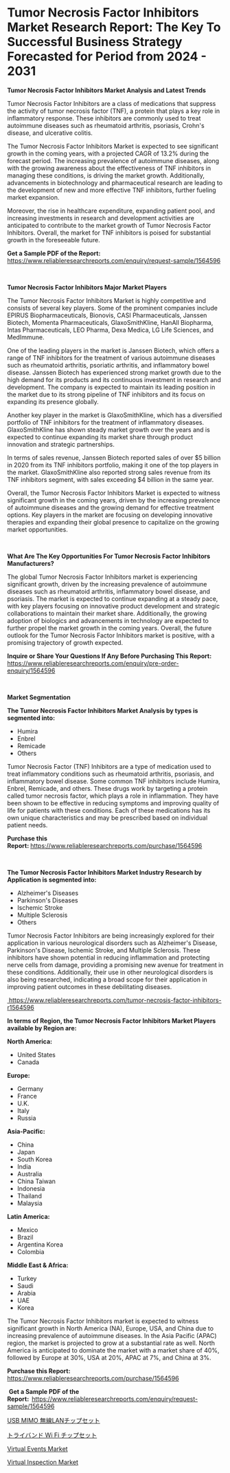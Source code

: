 <p><h1>Tumor Necrosis Factor Inhibitors Market Research Report: The Key To Successful Business Strategy Forecasted for Period from 2024 - 2031</h1></p><p><strong>Tumor Necrosis Factor Inhibitors Market Analysis and Latest Trends</strong></p>
<p><p>Tumor Necrosis Factor Inhibitors are a class of medications that suppress the activity of tumor necrosis factor (TNF), a protein that plays a key role in inflammatory response. These inhibitors are commonly used to treat autoimmune diseases such as rheumatoid arthritis, psoriasis, Crohn's disease, and ulcerative colitis.</p><p>The Tumor Necrosis Factor Inhibitors Market is expected to see significant growth in the coming years, with a projected CAGR of 13.2% during the forecast period. The increasing prevalence of autoimmune diseases, along with the growing awareness about the effectiveness of TNF inhibitors in managing these conditions, is driving the market growth. Additionally, advancements in biotechnology and pharmaceutical research are leading to the development of new and more effective TNF inhibitors, further fueling market expansion.</p><p>Moreover, the rise in healthcare expenditure, expanding patient pool, and increasing investments in research and development activities are anticipated to contribute to the market growth of Tumor Necrosis Factor Inhibitors. Overall, the market for TNF inhibitors is poised for substantial growth in the foreseeable future.</p></p>
<p><strong>Get a Sample PDF of the Report:&nbsp;</strong> <a href="https://www.reliableresearchreports.com/enquiry/request-sample/1564596">https://www.reliableresearchreports.com/enquiry/request-sample/1564596</a></p>
<p>&nbsp;</p>
<p><strong>Tumor Necrosis Factor Inhibitors Major Market Players</strong></p>
<p><p>The Tumor Necrosis Factor Inhibitors Market is highly competitive and consists of several key players. Some of the prominent companies include EPIRUS Biopharmaceuticals, Bionovis, CASI Pharmaceuticals, Janssen Biotech, Momenta Pharmaceuticals, GlaxoSmithKline, HanAll Biopharma, Intas Pharmaceuticals, LEO Pharma, Dexa Medica, LG Life Sciences, and MedImmune.</p><p>One of the leading players in the market is Janssen Biotech, which offers a range of TNF inhibitors for the treatment of various autoimmune diseases such as rheumatoid arthritis, psoriatic arthritis, and inflammatory bowel disease. Janssen Biotech has experienced strong market growth due to the high demand for its products and its continuous investment in research and development. The company is expected to maintain its leading position in the market due to its strong pipeline of TNF inhibitors and its focus on expanding its presence globally.</p><p>Another key player in the market is GlaxoSmithKline, which has a diversified portfolio of TNF inhibitors for the treatment of inflammatory diseases. GlaxoSmithKline has shown steady market growth over the years and is expected to continue expanding its market share through product innovation and strategic partnerships.</p><p>In terms of sales revenue, Janssen Biotech reported sales of over $5 billion in 2020 from its TNF inhibitors portfolio, making it one of the top players in the market. GlaxoSmithKline also reported strong sales revenue from its TNF inhibitors segment, with sales exceeding $4 billion in the same year.</p><p>Overall, the Tumor Necrosis Factor Inhibitors Market is expected to witness significant growth in the coming years, driven by the increasing prevalence of autoimmune diseases and the growing demand for effective treatment options. Key players in the market are focusing on developing innovative therapies and expanding their global presence to capitalize on the growing market opportunities.</p></p>
<p>&nbsp;</p>
<p><strong>What Are The Key Opportunities For Tumor Necrosis Factor Inhibitors Manufacturers?</strong></p>
<p><p>The global Tumor Necrosis Factor Inhibitors market is experiencing significant growth, driven by the increasing prevalence of autoimmune diseases such as rheumatoid arthritis, inflammatory bowel disease, and psoriasis. The market is expected to continue expanding at a steady pace, with key players focusing on innovative product development and strategic collaborations to maintain their market share. Additionally, the growing adoption of biologics and advancements in technology are expected to further propel the market growth in the coming years. Overall, the future outlook for the Tumor Necrosis Factor Inhibitors market is positive, with a promising trajectory of growth expected.</p></p>
<p><strong>Inquire or Share Your Questions If Any Before Purchasing This Report:</strong> <a href="https://www.reliableresearchreports.com/enquiry/pre-order-enquiry/1564596">https://www.reliableresearchreports.com/enquiry/pre-order-enquiry/1564596</a></p>
<p>&nbsp;</p>
<p><strong>Market Segmentation</strong></p>
<p><strong>The Tumor Necrosis Factor Inhibitors Market Analysis by types is segmented into:</strong></p>
<p><ul><li>Humira</li><li>Enbrel</li><li>Remicade</li><li>Others</li></ul></p>
<p><p>Tumor Necrosis Factor (TNF) Inhibitors are a type of medication used to treat inflammatory conditions such as rheumatoid arthritis, psoriasis, and inflammatory bowel disease. Some common TNF inhibitors include Humira, Enbrel, Remicade, and others. These drugs work by targeting a protein called tumor necrosis factor, which plays a role in inflammation. They have been shown to be effective in reducing symptoms and improving quality of life for patients with these conditions. Each of these medications has its own unique characteristics and may be prescribed based on individual patient needs.</p></p>
<p><strong>Purchase this Report:&nbsp;</strong><a href="https://www.reliableresearchreports.com/purchase/1564596">https://www.reliableresearchreports.com/purchase/1564596</a></p>
<p>&nbsp;</p>
<p><strong>The Tumor Necrosis Factor Inhibitors Market Industry Research by Application is segmented into:</strong></p>
<p><ul><li>Alzheimer's Diseases</li><li>Parkinson's Diseases</li><li>Ischemic Stroke</li><li>Multiple Sclerosis</li><li>Others</li></ul></p>
<p><p>Tumor Necrosis Factor Inhibitors are being increasingly explored for their application in various neurological disorders such as Alzheimer's Disease, Parkinson's Disease, Ischemic Stroke, and Multiple Sclerosis. These inhibitors have shown potential in reducing inflammation and protecting nerve cells from damage, providing a promising new avenue for treatment in these conditions. Additionally, their use in other neurological disorders is also being researched, indicating a broad scope for their application in improving patient outcomes in these debilitating diseases.</p></p>
<p><a href="https://www.reliableresearchreports.com/tumor-necrosis-factor-inhibitors-r1564596">&nbsp;https://www.reliableresearchreports.com/tumor-necrosis-factor-inhibitors-r1564596</a></p>
<p><strong>In terms of Region, the Tumor Necrosis Factor Inhibitors Market Players available by Region are:</strong></p>
<p>
    <p> <strong> North America: </strong>
        <ul>
            <li>United States</li>
            <li>Canada</li>
        </ul>
        </p> 
    <p> <strong> Europe: </strong>
        <ul>
            <li>Germany</li>
            <li>France</li>
            <li>U.K.</li>
            <li>Italy</li>
            <li>Russia</li>
        </ul>
        </p> 
    <p> <strong> Asia-Pacific: </strong>
        <ul>
            <li>China</li>
            <li>Japan</li>
            <li>South Korea</li>
            <li>India</li>
            <li>Australia</li>
            <li>China Taiwan</li>
            <li>Indonesia</li>
            <li>Thailand</li>
            <li>Malaysia</li>
        </ul>
        </p> 
    <p> <strong> Latin America: </strong>
        <ul>
            <li>Mexico</li>
            <li>Brazil</li>
            <li>Argentina Korea</li>
            <li>Colombia</li>
        </ul>
        </p> 
    <p> <strong> Middle East & Africa: </strong>
        <ul>
            <li>Turkey</li>
            <li>Saudi</li>
            <li>Arabia</li>
            <li>UAE</li>
            <li>Korea</li>
        </ul>
    </p>
    </p>
<p><p>The Tumor Necrosis Factor Inhibitors market is expected to witness significant growth in North America (NA), Europe, USA, and China due to increasing prevalence of autoimmune diseases. In the Asia Pacific (APAC) region, the market is projected to grow at a substantial rate as well. North America is anticipated to dominate the market with a market share of 40%, followed by Europe at 30%, USA at 20%, APAC at 7%, and China at 3%.</p></p>
<p><strong>Purchase this Report: </strong><a href="https://www.reliableresearchreports.com/purchase/1564596">https://www.reliableresearchreports.com/purchase/1564596</a></p>
<p>&nbsp;<strong>Get a Sample PDF of the Report:&nbsp;&nbsp;</strong><a href="https://www.reliableresearchreports.com/enquiry/request-sample/1564596">https://www.reliableresearchreports.com/enquiry/request-sample/1564596</a></p>
<p><strong></strong></p>
<p><p><a href="https://github.com/reliezer65/Market-Research-Report-List-2/blob/main/9233034177564.md">USB MIMO 無線LANチップセット</a></p><p><a href="https://github.com/tanyaali3/Market-Research-Report-List-2/blob/main/6364850177565.md">トライバンド Wi Fi チップセット</a></p><p><a href="https://github.com/ayamgoreng5458/Market-Research-Report-List-1/blob/main/virtual-events-market.md">Virtual Events Market</a></p><p><a href="https://github.com/nigngrjl95/Market-Research-Report-List-1/blob/main/virtual-inspection-market.md">Virtual Inspection Market</a></p></p>